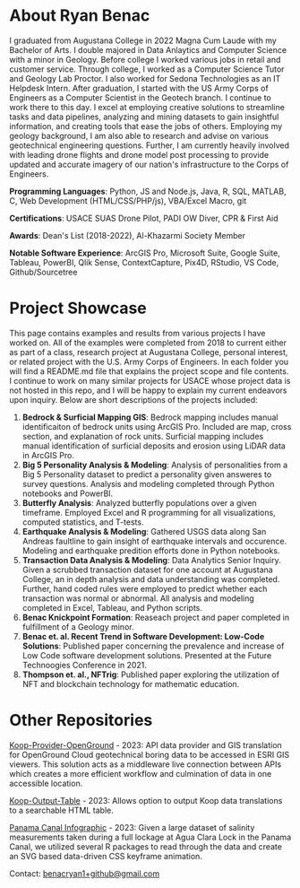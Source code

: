 # About Ryan Benac
I graduated from Augustana College in 2022 Magna Cum Laude with my Bachelor of Arts. I double majored in Data Anlaytics and Computer Science with a minor in Geology. Before college I worked various jobs in retail and customer service. Through college, I worked as a Computer Science Tutor and Geology Lab Proctor. I also worked for Sedona Technologies as an IT Helpdesk Intern. After graduation, I started with the US Army Corps of Engineers as a Computer Scientist in the Geotech branch. I continue to work there to this day. I excel at employing creative solutions to streamline tasks and data pipelines, analyzing and mining datasets to gain insightful information, and creating tools that ease the jobs of others. Employing my geology background, I am also able to research and advise on various geotechnical engineering questions. Further, I am currently heavily involved with leading drone flights and drone model post processing to provide updated and accurate imagery of our nation's infrastructure to the Corps of Engineers. 

**Programming Languages**: Python, JS and Node.js, Java, R, SQL, MATLAB, C, Web Development (HTML/CSS/PHP/js), VBA/Excel Macro, git

**Certifications**: USACE SUAS Drone Pilot, PADI OW Diver, CPR & First Aid

**Awards**: Dean's List (2018-2022), Al-Khazarmi Society Member

**Notable Software Experience**: ArcGIS Pro, Microsoft Suite, Google Suite, Tableau, PowerBI, Qlik Sense, ContextCapture, Pix4D, RStudio, VS Code, Github/Sourcetree

# Project Showcase
This page contains examples and results from various projects I have worked on. All of the examples were completed from 2018 to current either as part of a class, research project at Augustana College, personal interest, or related project with the U.S. Army Corps of Engineers. In each folder you will find a README.md file that explains the project scope and file contents. I continue to work on many similar projects for USACE whose project data is not hosted in this repo, and I will be happy to explain my current endeavors upon inquiry. Below are short descriptions of the projects included: 

1. **Bedrock & Surficial Mapping GIS**: Bedrock mapping includes manual identificaiton of bedrock units using ArcGIS Pro. Included are map, cross section, and explanation of rock units. Surficial mapping includes manual identification of surficial deposits and erosion using LiDAR data in ArcGIS Pro. 
2. **Big 5 Personality Analysis & Modeling**: Analysis of personalities from a Big 5 Personality dataset to predict a personality given answeres to survey questions. Analysis and modeling completed through Python notebooks and PowerBI. 
3. **Butterfly Analysis**: Analyzed butterfly populations over a  given timeframe. Employed Excel and R programming for all visualizations, computed statistics, and T-tests. 
4. **Earthquake Analysis & Modeling**: Gathered USGS data along San Andreas faultline to gain insight of earthquake intervals and occurence. Modeling and earthquake predition efforts done in Python notebooks. 
5. **Transaction Data Analysis & Modeling**: Data Analytics Senior Inquiry. Given a scrubbed transaction dataset for one account at Augustana College, an in depth analysis and data understanding was completed. Further, hand coded rules were employed to predict whether each transaction was normal or abnormal. All analysis and modeling completed in Excel, Tableau, and Python scripts. 
6. **Benac Knickpoint Formation**: Reaseach project and paper completed in fulfillment of a Geology minor. 
7. **Benac et. al. Recent Trend in Software Development: Low-Code Solutions**: Published paper concerning the prevalence and increase of Low Code software development solutions. Presented at the Future Technoogies Conference in 2021. 
8. **Thompson et. al., NFTrig**: Published paper exploring the utilization of NFT and blockchain technology for mathematic education.

# Other Repositories
[Koop-Provider-OpenGround](https://github.com/ryanbenac33/koop-provider-OpenGround) - 2023: API data provider and GIS translation for OpenGround Cloud geotechnical boring data to be accessed in ESRI GIS viewers. This solution acts as a middleware live connection between APIs which creates a more efficient workflow and culmination of data in one accessible location.

[Koop-Output-Table](https://github.com/ryanbenac33/koop-output-table) - 2023: Allows option to output Koop data translations to a searchable HTML table.

[Panama Canal Infographic](https://github.com/MVR-GIS/Panama_Infographic) - 2023: Given a large dataset of salinity measurements taken during a full lockage at Agua Clara Lock in the Panama Canal, we utilized several R packages to read through the data and create an SVG based data-driven CSS keyframe animation.


Contact: benacryan1+github@gmail.com
